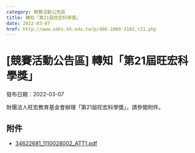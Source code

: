 ```yaml
---
category: 競賽活動公告區
title: 轉知「第21屆旺宏科學獎」
date: 2022-03-07
href: http://www.smhs.kh.edu.tw/p/406-1000-3102,r21.php
---
```


# [競賽活動公告區] 轉知「第21屆旺宏科學獎」

發布日期：2022-03-07

財團法人旺宏教育基金會辦理「第21屆旺宏科學獎」，請參閱附件。

## 附件

- [34622681_1110028002_ATT1.pdf](https://www.smhs.kh.edu.tw/var/file/0/1000/attach/95/pta_2871_265940_24010.pdf)
